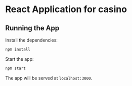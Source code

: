 # React Application for casino

## Running the App

Install the dependencies:

```bash
npm install
```

Start the app:

```bash
npm start
```

The app will be served at `localhost:3000`.
